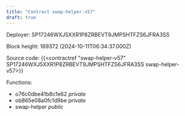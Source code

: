 ```yaml
---
title: "Contract swap-helper-v57"
draft: true
---
```

Deployer: SP17246WXJ5XXR1P8ZRBEVT9JMPSHTFZS6JFRA3SS


 



Block height: 169372 (2024-10-11T06:34:37.000Z)

Source code: {{<contractref "swap-helper-v57" SP17246WXJ5XXR1P8ZRBEVT9JMPSHTFZS6JFRA3SS swap-helper-v57>}}

Functions:

* o76c0dbe41b8c1e62 _private_
* ob865e08a0fc1d9be _private_
* swap-helper _public_
